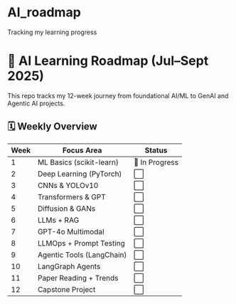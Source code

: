 # AI_roadmap
Tracking my learning progress

# 🧠 AI Learning Roadmap (Jul–Sept 2025)

This repo tracks my 12-week journey from foundational AI/ML to GenAI and Agentic AI projects.

## 🗓️ Weekly Overview

| Week | Focus Area | Status |
|------|-------------|--------|
| 1 | ML Basics (scikit-learn) | 🔄 In Progress |
| 2 | Deep Learning (PyTorch) | ⬜ |
| 3 | CNNs & YOLOv10 | ⬜ |
| 4 | Transformers & GPT | ⬜ |
| 5 | Diffusion & GANs | ⬜ |
| 6 | LLMs + RAG | ⬜ |
| 7 | GPT-4o Multimodal | ⬜ |
| 8 | LLMOps + Prompt Testing | ⬜ |
| 9 | Agentic Tools (LangChain) | ⬜ |
| 10 | LangGraph Agents | ⬜ |
| 11 | Paper Reading + Trends | ⬜ |
| 12 | Capstone Project | ⬜ |